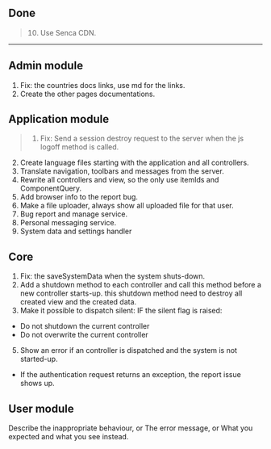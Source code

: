 ## Done
 >10. Use Senca CDN.


***
## Admin module
1. Fix: the countries docs links, use md for the links.
2. Create the other pages documentations.


## Application module
>1. Fix: Send a session destroy request to the server when the js logoff method is called.
2. Create language files starting with the application and all controllers.
3. Translate navigation, toolbars and messages from the server.
4. Rewrite all controllers and view, so the only use itemIds and ComponentQuery.
5. Add browser info to the report bug.
6. Make a file uploader, always show all uploaded file for that user.
7. Bug report and manage service.
8. Personal messaging service.
9. System data and settings handler



## Core
1. Fix: the saveSystemData when the system shuts-down.
2. Add a shutdown method to each controller and call this method before a new controller starts-up.
   this shutdown method need to destroy all created view and the created data.
3. Make it possible to dispatch silent:
   IF the silent flag is raised:  
-  Do not shutdown the current controller
-  Do not overwrite the current controller
5. Show an error if an controller is dispatched and the system is not started-up.
-  If the authentication request returns an exception, the report issue shows up.



## User module


Describe the inappropriate behaviour,
or The error message,
or What you expected and what you see instead.